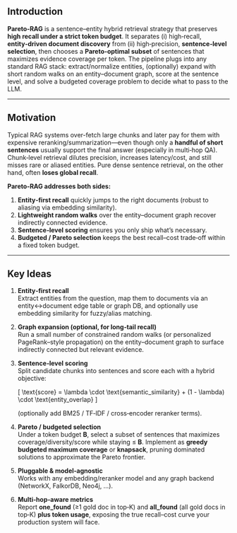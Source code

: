 ## Introduction

**Pareto‑RAG** is a sentence–entity hybrid retrieval strategy that preserves **high recall under a strict token budget**. It separates (i) high‑recall, **entity‑driven document discovery** from (ii) high‑precision, **sentence‑level selection**, then chooses a **Pareto‑optimal subset** of sentences that maximizes evidence coverage per token. The pipeline plugs into any standard RAG stack: extract/normalize entities, (optionally) expand with short random walks on an entity–document graph, score at the sentence level, and solve a budgeted coverage problem to decide what to pass to the LLM.

---

## Motivation

Typical RAG systems over-fetch large chunks and later pay for them with expensive reranking/summarization—even though only a **handful of short sentences** usually support the final answer (especially in multi‑hop QA). Chunk‑level retrieval dilutes precision, increases latency/cost, and still misses rare or aliased entities. Pure dense sentence retrieval, on the other hand, often **loses global recall**.

**Pareto‑RAG addresses both sides:**

1. **Entity‑first recall** quickly jumps to the right documents (robust to aliasing via embedding similarity).
2. **Lightweight random walks** over the entity–document graph recover indirectly connected evidence.
3. **Sentence‑level scoring** ensures you only ship what’s necessary.
4. **Budgeted / Pareto selection** keeps the best recall–cost trade‑off within a fixed token budget.

---

## Key Ideas

1. **Entity‑first recall**  
   Extract entities from the question, map them to documents via an entity↔document edge table or graph DB, and optionally use embedding similarity for fuzzy/alias matching.

2. **Graph expansion (optional, for long‑tail recall)**  
   Run a small number of constrained random walks (or personalized PageRank–style propagation) on the entity–document graph to surface indirectly connected but relevant evidence.

3. **Sentence‑level scoring**  
   Split candidate chunks into sentences and score each with a hybrid objective:

   \[
   \text{score} = \lambda \cdot \text{semantic\_similarity} + (1 - \lambda) \cdot \text{entity\_overlap}
   \]

   (optionally add BM25 / TF‑IDF / cross‑encoder reranker terms).

4. **Pareto / budgeted selection**  
   Under a token budget **B**, select a subset of sentences that maximizes coverage/diversity/score while staying ≤ **B**. Implement as **greedy budgeted maximum coverage** or **knapsack**, pruning dominated solutions to approximate the Pareto frontier.

5. **Pluggable & model‑agnostic**  
   Works with any embedding/reranker model and any graph backend (NetworkX, FalkorDB, Neo4j, …).

6. **Multi‑hop‑aware metrics**  
   Report **one_found** (≥1 gold doc in top‑K) and **all_found** (all gold docs in top‑K) **plus token usage**, exposing the true recall–cost curve your production system will face.

